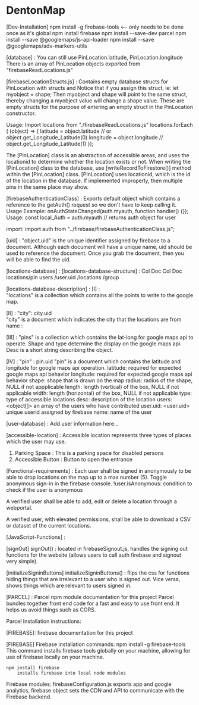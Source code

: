 # DentonMap
[Dev-Installation]
npm install -g firebase-tools <-- only needs to be done once as it's global
npm install firebase
npm install --save-dev parcel
npm install --save @googlemaps/js-api-loader
npm install --save @googlemaps/adv-markers-utils


[database] :
You can still use PinLocation.latitude, PinLocation.longitude
There is an array of PinLocation objects exported from "firebaseReadLocations.js"

[firebaseLocationStructs.js] :
Contains empty database structs for PinLocation with structs <shape> and <user>
Notice that if you assign this struct, ie: let myobject = shape; 
Then myobject and shape will point to the same struct, thereby changing a myobject value will change a shape value.
These are empty structs for the purpose of entering an empty struct in the PinLocation constructor.


Usage: 
Import locations from "./firebaseReadLocations.js"
locations.forEach ( (object) => {
    latitude = object.latitude // or object.get_Longitude_Latitude(0)
    longitude = object.longitude // object.get_Longitude_Latitude(1)
});

The [PinLocation] class is an abstraction of accessible areas, and uses the locationid to determine whether the location exists or not.
When writing the [PinLocation] class to the database, use [writeRecordToFirestore()] method within the [PinLocation] class.
[PinLocation] uses locationid, which is the id of the location in the database.
If implemented improperly, then multiple pins in the same place may show.

[firebaseAuthenticationClass] :
Exports default <auth> object which contains a reference to the getAuth() request so we don't have to keep calling it.
Usage Example: onAuthStateChanged(auth.myauth, function handler() {});
Usage: const local_Auth = auth.myauth // returns auth object for user                

import: import auth from "../firebase/firebaseAuthenticationClass.js";

[uid] :
"object.uid" is the unique identifier assigned by firebase to a document.
Although each document will have a unique name, uid should be used to reference the document.
Once you grab the document, then you will be able to find the uid.

[locations-database] :
[locations-database-structure] :
Col       Doc      Col       Doc
locations/pin
users    /user.uid /locations /group

[locations-database-description] :
[I] :  
"locations" is a collection which contains all the points to write to the google map.

[II] :
"city": city.uid  
    "city" is a document which indicates the city that the locations are from
    name : <city-name>

[III] :
"pins" is a collection which contains the lat-long for google maps api to operate.
Shape and type determine the display on the google maps api.
Desc is a short string describing the object.

[IV] :
"pin" : pin.uid
    "pin" is a document which contains the latitude and longitude for google maps api operation.
    latitude:   <number>    required for expected google maps api behavior
    longitude:  <number>    required for expected google maps api behavior
    shape:      <enum>      shape that is drawn on the map
        radius:     <number>    radius of the shape, NULL if not appplicable
        length:     <number>    length (vertical) of the box, NULL if not applicable
        width:      <number>    length (horizontal) of the box, NULL if not applicable
    type:       <enum>          type of accessible locations
    desc:       <string>        description of the location
    users:      <object[]>  an array of the users who have contributed
        user.uid:   <user.uid>  unique userid assigned by firebase
        name:       <string>    name of the user


[user-database] :
Add user information here...


[accessible-location] :
Accessible location represents three types of places which the user may use.
1. Parking Space : This is a parking space for disabled persons
2. Accessible Button : Button to open the entrance

[Functional-requirements] : 
Each user shall be signed in anonymously to be able to drop locations on the map up to a max number (5).
    Toggle anonymous sign-in in the firebase console.
    !user.isAnonymous: condition to check if  the user is anonymous

A verified user shall be able to add, edit or delete a location through a webportal.

A verified user, with elevated permissions, shall be able to download a CSV or dataset of the current locations.
    
[JavaScript-Functions] :

[signOut]
signOut() : located in firebaseSignout.js, handles the signing out functions for the website (allows users to call auth firebase and signout very simple).

[initializeSigninButtons]
initializeSigninButtons() : flips the css for functions hiding things that are irrelevant to a user who is signed out. 
Vice versa, shows things which are relevant to users signed in.

[PARCEL] : Parcel npm module documentation for this project
Parcel bundles together front end code for a fast and easy to use front end. 
It helps us avoid things such as CORS.

Parcel Installation instructions:


[FIREBASE]: firebase documentation for this project

[FIREBASE]
Firebase installation commands:
    npm install -g firebase-tools
        This command installs firebase tools globally on your machine, allowing for use of firebase locally on your machine.
    
    npm install firebase
        installs firebase into local node modules

Firebase modules:
    firebaseConfiguration.js
        exports app and google analytics, firebase object
        sets the CDN and API to communicate with the Firebase backend.
        
